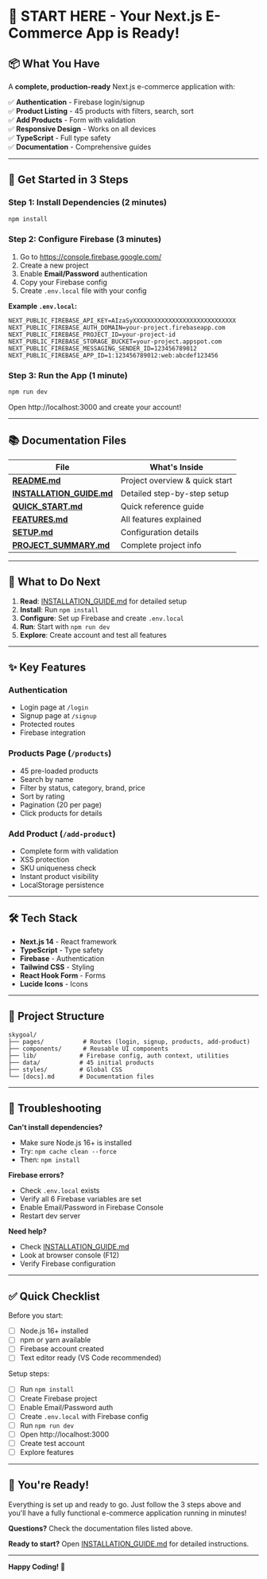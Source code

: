 # 🎯 START HERE - Your Next.js E-Commerce App is Ready!

## 📦 What You Have

A **complete, production-ready** Next.js e-commerce application with:

✅ **Authentication** - Firebase login/signup  
✅ **Product Listing** - 45 products with filters, search, sort  
✅ **Add Products** - Form with validation  
✅ **Responsive Design** - Works on all devices  
✅ **TypeScript** - Full type safety  
✅ **Documentation** - Comprehensive guides  

---

## 🚀 Get Started in 3 Steps

### Step 1: Install Dependencies (2 minutes)
```bash
npm install
```

### Step 2: Configure Firebase (3 minutes)
1. Go to https://console.firebase.google.com/
2. Create a new project
3. Enable **Email/Password** authentication
4. Copy your Firebase config
5. Create `.env.local` file with your config

**Example `.env.local`:**
```env
NEXT_PUBLIC_FIREBASE_API_KEY=AIzaSyXXXXXXXXXXXXXXXXXXXXXXXXXXXXX
NEXT_PUBLIC_FIREBASE_AUTH_DOMAIN=your-project.firebaseapp.com
NEXT_PUBLIC_FIREBASE_PROJECT_ID=your-project-id
NEXT_PUBLIC_FIREBASE_STORAGE_BUCKET=your-project.appspot.com
NEXT_PUBLIC_FIREBASE_MESSAGING_SENDER_ID=123456789012
NEXT_PUBLIC_FIREBASE_APP_ID=1:123456789012:web:abcdef123456
```

### Step 3: Run the App (1 minute)
```bash
npm run dev
```

Open http://localhost:3000 and create your account!

---

## 📚 Documentation Files

| File | What's Inside |
|------|---------------|
| **[README.md](README.md)** | Project overview & quick start |
| **[INSTALLATION_GUIDE.md](INSTALLATION_GUIDE.md)** | Detailed step-by-step setup |
| **[QUICK_START.md](QUICK_START.md)** | Quick reference guide |
| **[FEATURES.md](FEATURES.md)** | All features explained |
| **[SETUP.md](SETUP.md)** | Configuration details |
| **[PROJECT_SUMMARY.md](PROJECT_SUMMARY.md)** | Complete project info |

---

## 🎯 What to Do Next

1. **Read**: [INSTALLATION_GUIDE.md](INSTALLATION_GUIDE.md) for detailed setup
2. **Install**: Run `npm install`
3. **Configure**: Set up Firebase and create `.env.local`
4. **Run**: Start with `npm run dev`
5. **Explore**: Create account and test all features

---

## ✨ Key Features

### Authentication
- Login page at `/login`
- Signup page at `/signup`
- Protected routes
- Firebase integration

### Products Page (`/products`)
- 45 pre-loaded products
- Search by name
- Filter by status, category, brand, price
- Sort by rating
- Pagination (20 per page)
- Click products for details

### Add Product (`/add-product`)
- Complete form with validation
- XSS protection
- SKU uniqueness check
- Instant product visibility
- LocalStorage persistence

---

## 🛠️ Tech Stack

- **Next.js 14** - React framework
- **TypeScript** - Type safety
- **Firebase** - Authentication
- **Tailwind CSS** - Styling
- **React Hook Form** - Forms
- **Lucide Icons** - Icons

---

## 📁 Project Structure

```
skygoal/
├── pages/           # Routes (login, signup, products, add-product)
├── components/      # Reusable UI components
├── lib/            # Firebase config, auth context, utilities
├── data/           # 45 initial products
├── styles/         # Global CSS
└── [docs].md       # Documentation files
```

---

## 🐛 Troubleshooting

**Can't install dependencies?**
- Make sure Node.js 16+ is installed
- Try: `npm cache clean --force`
- Then: `npm install`

**Firebase errors?**
- Check `.env.local` exists
- Verify all 6 Firebase variables are set
- Enable Email/Password in Firebase Console
- Restart dev server

**Need help?**
- Check [INSTALLATION_GUIDE.md](INSTALLATION_GUIDE.md)
- Look at browser console (F12)
- Verify Firebase configuration

---

## ✅ Quick Checklist

Before you start:
- [ ] Node.js 16+ installed
- [ ] npm or yarn available
- [ ] Firebase account created
- [ ] Text editor ready (VS Code recommended)

Setup steps:
- [ ] Run `npm install`
- [ ] Create Firebase project
- [ ] Enable Email/Password auth
- [ ] Create `.env.local` with Firebase config
- [ ] Run `npm run dev`
- [ ] Open http://localhost:3000
- [ ] Create test account
- [ ] Explore features

---

## 🎉 You're Ready!

Everything is set up and ready to go. Just follow the 3 steps above and you'll have a fully functional e-commerce application running in minutes!

**Questions?** Check the documentation files listed above.

**Ready to start?** Open [INSTALLATION_GUIDE.md](INSTALLATION_GUIDE.md) for detailed instructions.

---

**Happy Coding! 🚀**

